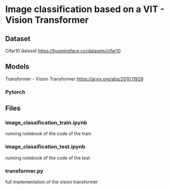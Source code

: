 # Image classification based on a VIT - Vision Transformer
## Dataset
Cifar10 dataset
<a> https://huggingface.co/datasets/cifar10 </a>
## Models
Transformer - Vision Transformer
<a> https://arxiv.org/abs/2010.11929 </a>
### Pytorch
## Files
### image_classification_train.ipynb
running notebook of the code of the train
### image_classification_test.ipynb
running notebook of the code of the test
### transformer.py
full implementation of the vision transformer

